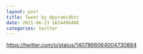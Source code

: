 ```yaml
--- 
layout: post 
title: Tweet by @pyramidbtc 
date: 2021-06-23 1624496406 
categories: twitter 
--- 
```

https://twitter.com/o/status/1407866064004730884